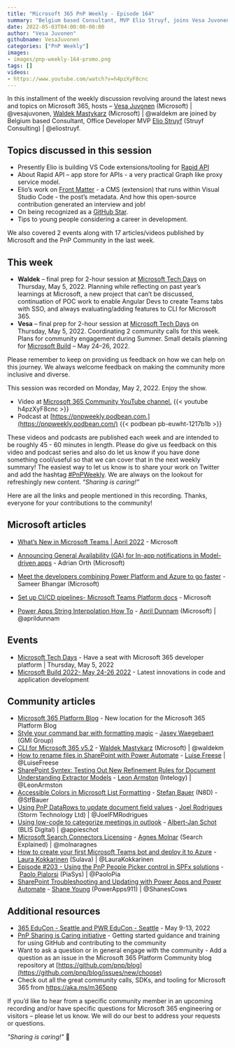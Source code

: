 ```yaml
---
title: "Microsoft 365 PnP Weekly - Episode 164"
summary: "Belgium based Consultant, MVP Elio Struyf, joins Vesa Juvonen and Waldek Mastykarz to discuss Elio’s work building VS Code extensions/tooling for Rapid API, his open-source Front Matter extension, recognition as a GitHub Star, and 17 articles/videos from Microsoft and Community."
date: 2022-05-03T04:00:00-00:00
author: "Vesa Juvonen"
githubname: VesaJuvonen
categories: ["PnP Weekly"]
images:
- images/pnp-weekly-164-promo.png
tags: []
videos:
- https://www.youtube.com/watch?v=h4pzXyF8cnc
---
```


In this installment of the weekly discussion revolving around the latest news
and topics on Microsoft 365, hosts – [Vesa
Juvonen](http://twitter.com/vesajuvonen) (Microsoft) \| @vesajuvonen, [Waldek
Mastykarz](http://twitter.com/waldekm) (Microsoft) \| @waldekm are joined by
Belgium based Consultant, Office Developer MVP [Elio
Struyf](https://twitter.com/eliostruyf) (Struyf Consulting) \| @eliostruyf.

## Topics discussed in this session

* Presently Elio is building VS Code extensions/tooling for [Rapid
    API](https://rapidapi.com/)
* About Rapid API – app store for APIs - a very practical Graph like proxy
    service model.
* Elio’s work on [Front
    Matter](https://www.eliostruyf.com/features-benefits-front-matter-cms/) - a
    CMS (extension) that runs within Visual Studio Code - the post’s metadata.
    And how this open-source contribution generated an interview and job!
* On being recognized as a [GitHub Star](https://stars.github.com/).
* Tips to young people considering a career in development.

We also covered 2 events along with 17 articles/videos published by Microsoft and the PnP Community in the last week.  

## This week

* **Waldek** – final prep for 2-hour session at [Microsoft Tech
    Days](https://aka.ms/techdays/m365) on Thursday, May 5, 2022. Planning while
    reflecting on past year’s learnings at Microsoft, a new project that can’t
    be discussed, continuation of POC work to enable Angular Devs to create
    Teams tabs with SSO, and always evaluating/adding features to CLI for
    Microsoft 365.
* **Vesa** – final prep for 2-hour session at [Microsoft Tech
    Days](https://aka.ms/techdays/m365) on Thursday, May 5, 2022. Coordinating 2
    community calls for this week. Plans for community engagement during Summer.
    Small details planning for [Microsoft Build](https://mybuild.microsoft.com/)
    – May 24–26, 2022.

Please remember to keep on providing us feedback on how we can help on this journey. We always welcome feedback on making the community more inclusive and diverse.

This session was recorded on Monday, May 2, 2022. Enjoy the show.  

*   Video at [Microsoft 365 Community YouTube channel.](https://aka.ms/m365pnp-videos)
    {{< youtube h4pzXyF8cnc >}}
*   Podcast at [https://pnpweekly.podbean.com.](https://pnpweekly.podbean.com/) 
    {{< podbean pb-euwht-1217b1b >}}

These videos and podcasts are published each week and are intended to be roughly 45 - 60 minutes in length.  Please do give us feedback on this video and podcast series and also do let us know if you have done something cool/useful so that we can cover that in the next weekly summary! The easiest way to let us know is to share your work on Twitter and add the hashtag [#PnPWeekly](https://twitter.com/search?q=%23pnpweekly). We are always on the lookout for refreshingly new content. “_Sharing is caring!”_ 

Here are all the links and people mentioned in this recording. Thanks, everyone for your contributions to the community!

## Microsoft articles

* [What’s New in Microsoft Teams | April 2022](https://techcommunity.microsoft.com/t5/microsoft-teams-blog/what-s-new-in-microsoft-teams-april-2022/ba-p/3297881#power) - Microsoft

* [Announcing General Availability (GA) for In-app notifications in Model-driven apps](https://powerapps.microsoft.com/blog/announcing-general-availability-ga-for-in-app-notifications-in-model-driven-apps/) - Adrian Orth (Microsoft)
* [Meet the developers combining Power Platform and Azure to go faster](https://powerapps.microsoft.com/blog/meet-the-developers-combining-power-platform-and-azure-to-go-faster/) - Sameer Bhangar (Microsoft)
* [Set up CI/CD pipelines- Microsoft Teams Platform docs](https://docs.microsoft.com/microsoftteams/platform/toolkit/use-cicd-template?referrer=whats.new.rssfeed) - Microsoft
* [Power Apps String Interpolation How To](https://www.youtube.com/watch?v=33aiMrmelOI) - [April Dunnam](https://twitter.com/aprildunnam) (Microsoft) | @aprildunnam


## Events

* [Microsoft Tech Days](https://devblogs.microsoft.com/microsoft365dev/get-inspired-with-microsoft-365-apps-at-microsoft-tech-days/) - Have a seat with Microsoft 365 developer platform | Thursday, May 5, 2022
* [Microsoft Build 2022- May 24-26 2022](https://mybuild.microsoft.com) - Latest innovations in code and application development


## Community articles

* [Microsoft 365 Platform Blog](https://pnp.github.io/blog/) - New location for the Microsoft 365 Platform Blog
* [Style your command bar with formatting magic](https://pnp.github.io/blog/post/style-command-bar-with-formatting-magic/) - [Jasey Waegebaert](https://github.com/jwaegebaert/) (GMI Group)
* [CLI for Microsoft 365 v5.2](https://pnp.github.io/blog/cli-for-microsoft-365/cli-for-microsoft-365-v5-2/) - [Waldek Mastykarz](https://twitter.com/waldekm) (Microsoft) | @waldekm
* [How to rename files in SharePoint with Power Automate](https://pnp.github.io/blog/post/how-to-rename-files-in-sharepoint-with-power-automate/) - [Luise Freese](https://twitter.com/LuiseFreese) | @LuiseFreese
* [SharePoint Syntex: Testing Out New Refinement Rules for Document Understanding Extractor Models](https://www.leonarmston.com/2022/04/sharepoint-syntex-testing-out-new-refinement-rules-for-document-understanding-extractor-models/) - [Leon Armston](https://twitter.com/LeonArmston) (Intelogy) | @LeonArmston
* [Accessible Colors in Microsoft List Formatting](https://n8d.at/accessible-colors-in-microsoft-list-formatting) - [Stefan Bauer](https://twitter.com/StfBauer) (N8D) - @StfBauer
* [Using PnP DataRows to update document field values](https://www.m365-dev.com/2022/04/27/using-pnp-datarows-to-update-document-field-values/) - [Joel Rodrigues](https://twitter.com/JoelFMRodrigues) (Storm Technology Ltd) | @JoelFMRodrigues
* [Using low-code to categorize meetings in outlook](https://www.cloudappie.nl/lowcode-categorize-meetings-outlook/) - [Albert-Jan Schot](https://twitter.com/appieschot) (BLIS Digital) | @appieschot
* [Microsoft Search Connectors Licensing](https://searchexplained.com/microsoft-search-connectors-licensing/) - [Agnes Molnar](https://twitter.com/molnaragnes) (Search Explained) | @molnaragnes
* [How to create your first Microsoft Teams bot and deploy it to Azure](https://laurakokkarinen.com/how-to-create-your-first-teams-bot-and-deploy-it-to-azure/) - [Laura Kokkarinen](https://twitter.com/LauraKokkarinen) (Sulava) | @LauraKokkarinen
* [Episode #203 - Using the PnP People Picker control in SPFx solutions](https://www.youtube.com/watch?v=fFCw4u9ywXc) - [Paolo Pialorsi](https://twitter.com/PaoloPia) (PiaSys) | @PaoloPia
* [SharePoint Troubleshooting and Updating with Power Apps and Power Automate](https://www.youtube.com/watch?v=Yx2mQQZ6z6E) - [Shane Young](https://twitter.com/ShanesCows) (PowerApps911) | @ShanesCows


## Additional resources

* [365 EduCon - Seattle and PWR EduCon - Seattle](https://techcommunity.microsoft.com/t5/microsoft-sharepoint-blog/two-conferences-in-one-365-educon-amp-pwr-educon-seattle-wa/ba-p/3285243) - May 9-13, 2022
* [PnP Sharing is Caring initiative](https://aka.ms/sharing-is-caring) - Getting started guidance and training for using GitHub and contributing to the community
* Want to ask a question or in general engage with the community - Add a question as an issue in the Microsoft 365 Platform Community blog repository at [https://github.com/pnp/blog](https://github.com/pnp/blog/issues/new/choose)
* Check out all the great community calls, SDKs, and tooling for Microsoft 365 from <https://aka.ms/m365pnp>

If you’d like to hear from a specific community member in an upcoming recording and/or have specific questions for Microsoft 365 engineering or visitors – please let us know. We will do our best to address your requests or questions.

_"Sharing is caring!"_ 🧡
